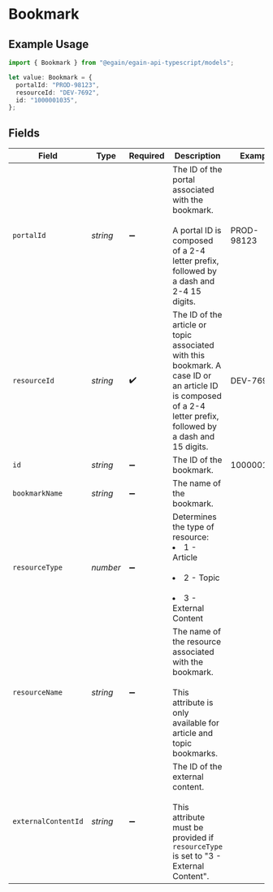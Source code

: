 # Bookmark

## Example Usage

```typescript
import { Bookmark } from "@egain/egain-api-typescript/models";

let value: Bookmark = {
  portalId: "PROD-98123",
  resourceId: "DEV-7692",
  id: "1000001035",
};
```

## Fields

| Field                                                                                                                                                          | Type                                                                                                                                                           | Required                                                                                                                                                       | Description                                                                                                                                                    | Example                                                                                                                                                        |
| -------------------------------------------------------------------------------------------------------------------------------------------------------------- | -------------------------------------------------------------------------------------------------------------------------------------------------------------- | -------------------------------------------------------------------------------------------------------------------------------------------------------------- | -------------------------------------------------------------------------------------------------------------------------------------------------------------- | -------------------------------------------------------------------------------------------------------------------------------------------------------------- |
| `portalId`                                                                                                                                                     | *string*                                                                                                                                                       | :heavy_minus_sign:                                                                                                                                             | The ID of the portal associated with the bookmark.<br><br>A portal ID is composed of a 2-4 letter prefix, followed by a dash and 2-4 15 digits.                | PROD-98123                                                                                                                                                     |
| `resourceId`                                                                                                                                                   | *string*                                                                                                                                                       | :heavy_check_mark:                                                                                                                                             | The ID of the article or topic associated with this bookmark. A case ID or an article ID is composed of a 2-4 letter prefix, followed by a dash and 15 digits. | DEV-7692                                                                                                                                                       |
| `id`                                                                                                                                                           | *string*                                                                                                                                                       | :heavy_minus_sign:                                                                                                                                             | The ID of the bookmark.                                                                                                                                        | 1000001035                                                                                                                                                     |
| `bookmarkName`                                                                                                                                                 | *string*                                                                                                                                                       | :heavy_minus_sign:                                                                                                                                             | The name of the bookmark.                                                                                                                                      |                                                                                                                                                                |
| `resourceType`                                                                                                                                                 | *number*                                                                                                                                                       | :heavy_minus_sign:                                                                                                                                             | Determines the type of resource:<br/><li>1 - Article</li><br/><li>2 - Topic</li><br/><li>3 - External Content</li>                                             |                                                                                                                                                                |
| `resourceName`                                                                                                                                                 | *string*                                                                                                                                                       | :heavy_minus_sign:                                                                                                                                             | The name of the resource associated with the bookmark.<br><br>This attribute is only available for article and topic bookmarks.                                |                                                                                                                                                                |
| `externalContentId`                                                                                                                                            | *string*                                                                                                                                                       | :heavy_minus_sign:                                                                                                                                             | The ID of the external content.<br><br>This attribute must be provided if <code>resourceType</code> is set to "3 - External Content".                          |                                                                                                                                                                |